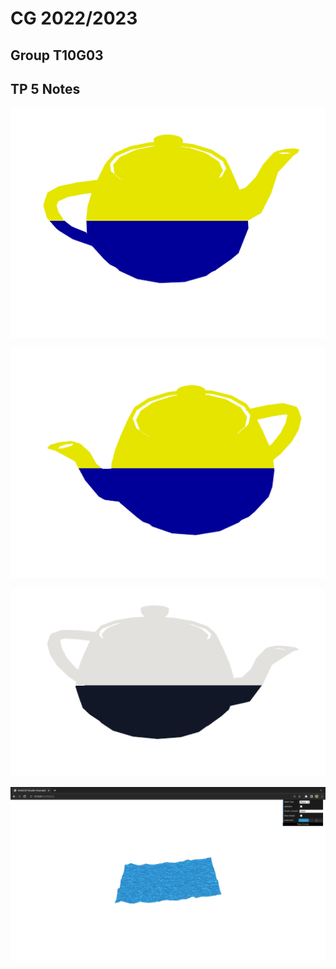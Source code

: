 # CG 2022/2023

## Group T10G03

## TP 5 Notes

![Screenshot 1a](screenshots/cg-t10g03-tp5-1a.png)

![Screenshot 1b](screenshots/cg-t10g03-tp5-1b.png)

![Screenshot 2](screenshots/cg-t10g03-tp5-2.png)

![Screenshot 3](screenshots/cg-t10g03-tp5-3.png)